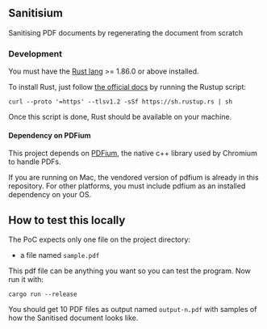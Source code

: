 ## Sanitisium

Sanitising PDF documents by regenerating the document from scratch

### Development

You must have the [Rust lang](https://www.rust-lang.org/) >= 1.86.0 or above installed.

To install Rust, just follow [the official docs](https://www.rust-lang.org/tools/install) by running the Rustup script:

```shell
curl --proto '=https' --tlsv1.2 -sSf https://sh.rustup.rs | sh
```

Once this script is done, Rust should be available on your machine.

#### Dependency on PDFium

This project depends on [PDFium](https://github.com/bblanchon/pdfium-binaries), the native c++ library used by Chromium to handle PDFs.

If you are running on Mac, the vendored version of pdfium is already in this repository.
For other platforms, you must include pdfium as an installed dependency on your OS.

## How to test this locally

The PoC expects only one file on the project directory:

- a file named `sample.pdf`

This pdf file can be anything you want so you can test the program. Now run it with:

```shell
cargo run --release
```

You should get 10 PDF files as output named `output-n.pdf` with samples of how the Sanitised document looks like.
